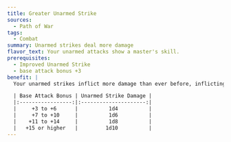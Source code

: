 ```yaml
---
title: Greater Unarmed Strike
sources:
  - Path of War
tags:
  - Combat
summary: Unarmed strikes deal more damage
flavor_text: Your unarmed attacks show a master's skill.
prerequisites:
  - Improved Unarmed Strike
  - base attack bonus +3
benefit: |
  Your unarmed strikes inflict more damage than ever before, inflicting damage as indicated below. The damage listed is for Medium creatures. Adjust damage amounts according to size if necessary.

  | Base Attack Bonus | Unarmed Strike Damage |
  |:-----------------:|:---------------------:|
  |     +3 to +6      |          1d4          |
  |     +7 to +10     |          1d6          |
  |    +11 to +14     |          1d8          |
  |   +15 or higher   |         1d10          |
---
```

